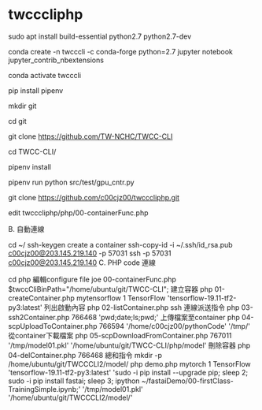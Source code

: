 # twcccliphp

  
  sudo apt install build-essential python2.7 python2.7-dev
  
  conda create -n twcccli -c conda-forge python=2.7 jupyter notebook jupyter_contrib_nbextensions
  
  conda activate twcccli
  
  pip install pipenv
  
  mkdir git 
  
  cd git
  
  git clone https://github.com/TW-NCHC/TWCC-CLI
  
  cd TWCC-CLI/
  
  pipenv install
  
  pipenv run python src/test/gpu_cntr.py
  
  git clone https://github.com/c00cjz00/twcccliphp.git
  
  edit twcccliphp/php/00-containerFunc.php 
  
  B. 自動連線

cd ~/
ssh-keygen
create a container
ssh-copy-id -i ~/.ssh/id_rsa.pub c00cjz00@203.145.219.140 -p 57031
ssh -p 57031 c00cjz00@203.145.219.140
C. PHP code 連線

cd php
編輯configure file joe 00-containerFunc.php $twccCliBinPath="/home/ubuntu/git/TWCC-CLI";
建立容器 php 01-createContainer.php mytensorflow 1 TensorFlow 'tensorflow-19.11-tf2-py3:latest'
列出啟動內容 php 02-listContainer.php
ssh 連線派送指令 php 03-ssh2Container.php 766468 'pwd;date;ls;pwd;'
上傳檔案至container php 04-scpUploadToContainer.php 766594 '/home/c00cjz00/pythonCode' '/tmp/'
從container下載檔案 php 05-scpDownloadFromContainer.php 767011 '/tmp/model01.pkl' '/home/ubuntu/git/TWCC-CLI/php/model'
刪除容器 php 04-delContainer.php 766468
總和指令 mkdir -p /home/ubuntu/git/TWCCCLI2/model/ php demo.php mytorch 1 TensorFlow 'tensorflow-19.11-tf2-py3:latest'
'sudo -i pip install --upgrade pip; sleep 2; sudo -i pip install fastai; sleep 3; ipython ~/fastaiDemo/00-firstClass-TrainingSimple.ipynb;'
'/tmp/model01.pkl'
'/home/ubuntu/git/TWCCCLI2/model/'

